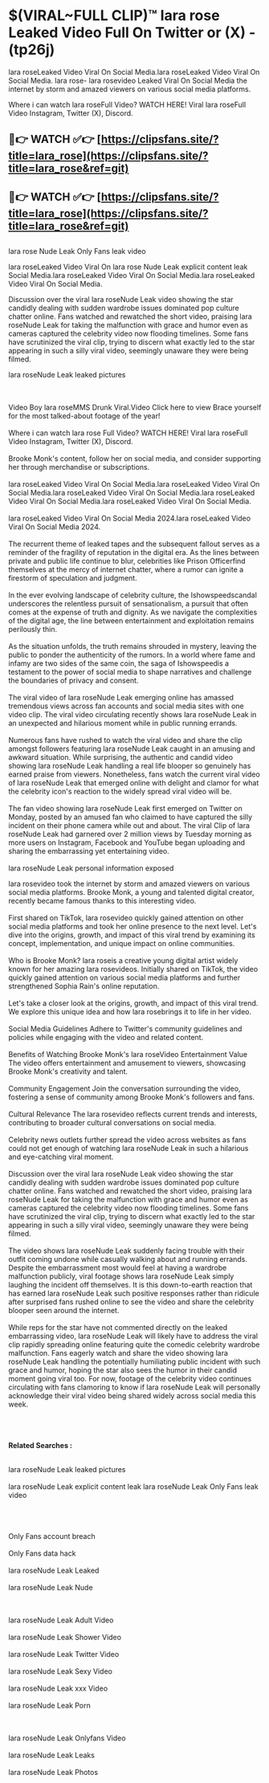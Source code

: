 #  $(VIRAL~FULL CLIP)™ lara rose Leaked Video Full On Twitter or (X)  - (tp26j)

lara roseLeaked Video Viral On Social Media.lara roseLeaked Video Viral On Social Media.
lara rose- lara rosevideo Leaked Viral On Social Media the internet by storm and amazed viewers on various social media platforms.

Where i can watch lara roseFull Video? WATCH HERE! Viral lara roseFull Video Instagram, Twitter (X), Discord.

## 🔴👉 WATCH ✅👉 [https://clipsfans.site/?title=lara_rose](https://clipsfans.site/?title=lara_rose&ref=git)


## 🔴👉 WATCH ✅👉 [https://clipsfans.site/?title=lara_rose](https://clipsfans.site/?title=lara_rose&ref=git)
##


lara rose Nude Leak Only Fans leak video 


lara roseLeaked Video Viral On  lara rose Nude Leak explicit content leak Social Media.lara roseLeaked Video Viral On Social Media.lara roseLeaked Video Viral On Social Media.



Discussion over the viral lara roseNude Leak video showing the star candidly dealing with sudden wardrobe issues dominated pop culture chatter online. Fans watched and rewatched the short video, praising lara roseNude Leak for taking the malfunction with grace and humor even as cameras captured the celebrity video now flooding timelines. Some fans have scrutinized the viral clip, trying to discern what exactly led to the star appearing in such a silly viral video, seemingly unaware they were being filmed.


lara roseNude Leak leaked pictures


  <br>

  <br>
Video Boy lara roseMMS Drunk Viral.Video Click here to view Brace yourself for the most talked-about footage of the year!
<br><br>
Where i can watch lara rose Full Video? WATCH HERE! Viral lara roseFull Video Instagram, Twitter (X), Discord.
<br><br>
Brooke Monk's content, follow her on social media, and consider supporting her through merchandise or subscriptions.
<br><br>
lara roseLeaked Video Viral On Social Media.lara roseLeaked Video Viral On Social Media.lara roseLeaked Video Viral On Social Media.lara roseLeaked Video Viral On Social Media.lara roseLeaked Video Viral On Social Media.
<br><br>
lara roseLeaked Video Viral On Social Media 2024.lara roseLeaked Video Viral On Social Media 2024.
<br><br>
The recurrent theme of leaked tapes and the subsequent fallout serves as a reminder of the fragility of reputation in the digital era. As the lines between private and public life continue to blur, celebrities like Prison Officerfind themselves at the mercy of internet chatter, where a rumor can ignite a firestorm of speculation and judgment.
<br><br>
In the ever evolving landscape of celebrity culture, the Ishowspeedscandal underscores the relentless pursuit of sensationalism, a pursuit that often comes at the expense of truth and dignity. As we navigate the complexities of the digital age, the line between entertainment and exploitation remains perilously thin.
<br><br>
As the situation unfolds, the truth remains shrouded in mystery, leaving the public to ponder the authenticity of the rumors. In a world where fame and infamy are two sides of the same coin, the saga of Ishowspeedis a testament to the power of social media to shape narratives and challenge the boundaries of privacy and consent.
<br><br>
The viral video of lara roseNude Leak emerging online has amassed tremendous views across fan accounts and social media sites with one video clip. The viral video circulating recently shows lara roseNude Leak in an unexpected and hilarious moment while in public running errands.
<br><br>
Numerous fans have rushed to watch the viral video and share the clip amongst followers featuring lara roseNude Leak caught in an amusing and awkward situation. While surprising, the authentic and candid video showing lara roseNude Leak handling a real life blooper so genuinely has earned praise from viewers. Nonetheless, fans watch the current viral video of lara roseNude Leak that emerged online with delight and clamor for what the celebrity icon's reaction to the widely spread viral video will be.
<br><br>
The fan video showing lara roseNude Leak first emerged on Twitter on Monday, posted by an amused fan who claimed to have captured the silly incident on their phone camera while out and about. The viral Clip of lara roseNude Leak had garnered over 2 million views by Tuesday morning as more users on Instagram, Facebook and YouTube began uploading and sharing the embarrassing yet entertaining video.
<br><br>
lara roseNude Leak personal information exposed

lara rosevideo took the internet by storm and amazed viewers on various social media platforms. Brooke Monk, a young and talented digital creator, recently became famous thanks to this interesting video.
<br><br>
First shared on TikTok, lara rosevideo quickly gained attention on other social media platforms and took her online presence to the next level. Let's dive into the origins, growth, and impact of this viral trend by examining its concept, implementation, and unique impact on online communities.
<br><br>
Who is Brooke Monk? lara roseis a creative young digital artist widely known for her amazing lara rosevideos. Initially shared on TikTok, the video quickly gained attention on various social media platforms and further strengthened Sophia Rain's online reputation.
<br><br>
Let's take a closer look at the origins, growth, and impact of this viral trend. We explore this unique idea and how lara rosebrings it to life in her video.
<br><br>
Social Media Guidelines Adhere to Twitter's community guidelines and policies while engaging with the video and related content.
<br><br>
Benefits of Watching Brooke Monk's lara roseVideo Entertainment Value The video offers entertainment and amusement to viewers, showcasing Brooke Monk's creativity and talent.
<br><br>
Community Engagement Join the conversation surrounding the video, fostering a sense of community among Brooke Monk's followers and fans.
<br><br>
Cultural Relevance The lara rosevideo reflects current trends and interests, contributing to broader cultural conversations on social media.
<br><br>
Celebrity news outlets further spread the video across websites as fans could not get enough of watching lara roseNude Leak in such a hilarious and eye-catching viral moment.
<br><br>
Discussion over the viral lara roseNude Leak video showing the star candidly dealing with sudden wardrobe issues dominated pop culture chatter online. Fans watched and rewatched the short video, praising lara roseNude Leak for taking the malfunction with grace and humor even as cameras captured the celebrity video now flooding timelines. Some fans have scrutinized the viral clip, trying to discern what exactly led to the star appearing in such a silly viral video, seemingly unaware they were being filmed.
<br><br>
The video shows lara roseNude Leak suddenly facing trouble with their outfit coming undone while casually walking about and running errands. Despite the embarrassment most would feel at having a wardrobe malfunction publicly, viral footage shows lara roseNude Leak simply laughing the incident off themselves. It is this down-to-earth reaction that has earned lara roseNude Leak such positive responses rather than ridicule after surprised fans rushed online to see the video and share the celebrity blooper seen around the internet.
<br><br>
While reps for the star have not commented directly on the leaked embarrassing video, lara roseNude Leak will likely have to address the viral clip rapidly spreading online featuring quite the comedic celebrity wardrobe malfunction. Fans eagerly watch and share the video showing lara roseNude Leak handling the potentially humiliating public incident with such grace and humor, hoping the star also sees the humor in their candid moment going viral too. For now, footage of the celebrity video continues circulating with fans clamoring to know if lara roseNude Leak will personally acknowledge their viral video being shared widely across social media this week.
<br><br>

<br><br>
<strong>Related Searches :</strong>
<br><br>

lara roseNude Leak leaked pictures
<br><br>
lara roseNude Leak explicit content leak
lara roseNude Leak Only Fans leak video
<br><br>

<br><br>
Only Fans account breach
<br><br>
Only Fans data hack
<br><br>
lara roseNude Leak Leaked
<br><br>
lara roseNude Leak Nude

<br><br>
lara roseNude Leak Adult Video
<br><br>
lara roseNude Leak Shower Video
<br><br>
lara roseNude Leak Twitter Video
<br><br>
lara roseNude Leak Sexy Video
<br><br>
lara roseNude Leak xxx Video
<br><br>
lara roseNude Leak Porn

<br><br>
lara roseNude Leak Onlyfans Video
<br><br>
lara roseNude Leak Leaks
<br><br>
lara roseNude Leak Photos
